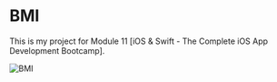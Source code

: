 # BMI

This is my project for Module 11 [iOS & Swift - The Complete iOS App Development Bootcamp].

![BMI](https://user-images.githubusercontent.com/98012564/173567125-f0a93377-7220-446f-97a5-75300e016757.gif)
